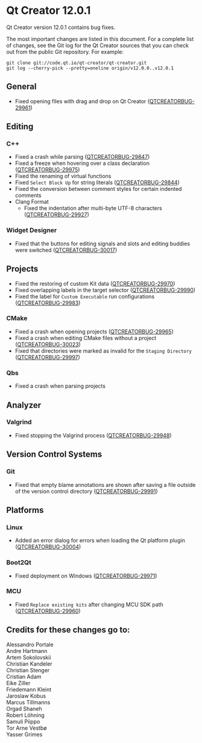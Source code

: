 Qt Creator 12.0.1
=================

Qt Creator version 12.0.1 contains bug fixes.

The most important changes are listed in this document. For a complete list of
changes, see the Git log for the Qt Creator sources that you can check out from
the public Git repository. For example:

    git clone git://code.qt.io/qt-creator/qt-creator.git
    git log --cherry-pick --pretty=oneline origin/v12.0.0..v12.0.1

General
-------

* Fixed opening files with drag and drop on Qt Creator
  ([QTCREATORBUG-29961](https://bugreports.qt.io/browse/QTCREATORBUG-29961))

Editing
-------

### C++

* Fixed a crash while parsing
  ([QTCREATORBUG-29847](https://bugreports.qt.io/browse/QTCREATORBUG-29847))
* Fixed a freeze when hovering over a class declaration
  ([QTCREATORBUG-29975](https://bugreports.qt.io/browse/QTCREATORBUG-29975))
* Fixed the renaming of virtual functions
* Fixed `Select Block Up` for string literals
  ([QTCREATORBUG-29844](https://bugreports.qt.io/browse/QTCREATORBUG-29844))
* Fixed the conversion between comment styles for certain indented comments
* Clang Format
    * Fixed the indentation after multi-byte UTF-8 characters
      ([QTCREATORBUG-29927](https://bugreports.qt.io/browse/QTCREATORBUG-29927))

### Widget Designer

* Fixed that the buttons for editing signals and slots and editing buddies
  were switched
  ([QTCREATORBUG-30017](https://bugreports.qt.io/browse/QTCREATORBUG-30017))

Projects
--------

* Fixed the restoring of custom Kit data
  ([QTCREATORBUG-29970](https://bugreports.qt.io/browse/QTCREATORBUG-29970))
* Fixed overlapping labels in the target selector
  ([QTCREATORBUG-29990](https://bugreports.qt.io/browse/QTCREATORBUG-29990))
* Fixed the label for `Custom Executable` run configurations
  ([QTCREATORBUG-29983](https://bugreports.qt.io/browse/QTCREATORBUG-29983))

### CMake

* Fixed a crash when opening projects
  ([QTCREATORBUG-29965](https://bugreports.qt.io/browse/QTCREATORBUG-29965))
* Fixed a crash when editing CMake files without a project
  ([QTCREATORBUG-30023](https://bugreports.qt.io/browse/QTCREATORBUG-30023))
* Fixed that directories were marked as invalid for the `Staging Directory`
  ([QTCREATORBUG-29997](https://bugreports.qt.io/browse/QTCREATORBUG-29997))

### Qbs

* Fixed a crash when parsing projects

Analyzer
--------

### Valgrind

* Fixed stopping the Valgrind process
  ([QTCREATORBUG-29948](https://bugreports.qt.io/browse/QTCREATORBUG-29948))

Version Control Systems
-----------------------

### Git

* Fixed that empty blame annotations are shown after saving a file outside of
  the version control directory
  ([QTCREATORBUG-29991](https://bugreports.qt.io/browse/QTCREATORBUG-29991))

Platforms
---------

### Linux

* Added an error dialog for errors when loading the Qt platform plugin
  ([QTCREATORBUG-30004](https://bugreports.qt.io/browse/QTCREATORBUG-30004))

### Boot2Qt

* Fixed deployment on Windows
  ([QTCREATORBUG-29971](https://bugreports.qt.io/browse/QTCREATORBUG-29971))

### MCU

* Fixed `Replace existing kits` after changing MCU SDK path
  ([QTCREATORBUG-29960](https://bugreports.qt.io/browse/QTCREATORBUG-29960))

Credits for these changes go to:
--------------------------------
Alessandro Portale  
Andre Hartmann  
Artem Sokolovskii  
Christian Kandeler  
Christian Stenger  
Cristian Adam  
Eike Ziller  
Friedemann Kleint  
Jaroslaw Kobus  
Marcus Tillmanns  
Orgad Shaneh  
Robert Löhning  
Samuli Piippo  
Tor Arne Vestbø  
Yasser Grimes  
